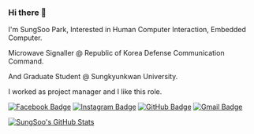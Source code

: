 ### Hi there 👋

I'm SungSoo Park, Interested in Human Computer Interaction, Embedded Computer.

Microwave Signaller @ Republic of Korea Defense Communication Command.

And Graduate Student @ Sungkyunkwan University.

I worked as project manager and I like this role.

[![Facebook Badge](https://img.shields.io/badge/-Facebook-3b5998?style=flat-square&logo=facebook&logoColor=white&link=https://www.facebook.com/MayTryArk/)](https://www.facebook.com/sungsuu.park/)
[![Instagram Badge](https://img.shields.io/badge/-Instagram-8a3ab9?style=flat-square&logo=Instagram&logoColor=white&link=http://instagram.com/bae.jiun)](https://www.instagram.com/kr_toto/?hl=ko)
[![GitHub Badge](https://img.shields.io/badge/-GitHub-333?style=flat-square&logo=GitHub&logoColor=white&link=https://www.github.com/Moerai)](https://www.github.com/Moerai)
[![Gmail Badge](https://img.shields.io/badge/-Gmail-B23121?style=flat-square&logo=Gmail&logoColor=white&link=mailto:utilForever@gmail.com)](mailto:friendnt@g.skku.edu)

[![SungSoo's GitHub Stats](https://github-readme-stats.vercel.app/api?username=Moerai)](https://github.com/Moerai/Moerai)
